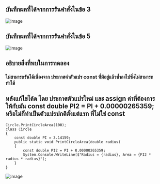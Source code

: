 ## บันทึกผลที่ได้จากการรันคำสั่งในข้อ 3 
![image](https://github.com/Sorawit255/03376836-OOP-2566-Lab-06/assets/144196505/281520c8-c873-4c1c-98a3-04e8c9f431fb)

## บันทึกผลที่ได้จากการรันคำสั่งในข้อ 5
![image](https://github.com/Sorawit255/03376836-OOP-2566-Lab-06/assets/144196505/629a99d5-33ad-4fc6-a6ab-d40416c88df6)

## อธิบายสิ่งที่พบในการทดลอง
### ไม่สามารถรันได้เนื่องจาก ประกาศค่าตัวแปร const ที่มีอยู่แล้วซ้ำลงไปซึ่งไม่สามารถทำได้
## หลังแก้ไขโค้ด โดย ประกาศตัวแปรใหม่ และ assign ค่าที่ต้องการให้กับมัน const double PI2 = PI + 0.00000265359; หรือไม่ก็ทำเป็นตัวแปรปกติตั้งแต่แรก ที่ไม่ใช่ const
```
Circle.PrintCircleArea(100);
class Circle
{
    const double PI = 3.14159;
    public static void PrintCircleArea(double radius)
    {
        const double PI2 = PI + 0.00000265359;
        System.Console.WriteLine($"Radius = {radius}, Area = {PI2 * radius * radius}");
    }
}
```
![image](https://github.com/Sorawit255/03376836-OOP-2566-Lab-06/assets/144196505/e479f8de-f9dd-44c7-8e3c-fcaf0fa8c7dc)
